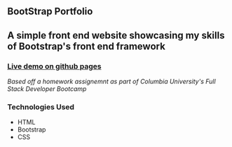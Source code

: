 ## BootStrap Portfolio

## A simple front end website showcasing my skills of Bootstrap's front end framework

### [Live demo on github pages](https://itsbillp.github.io/Portfolio-Bootstrap/)

*Based off a homework assignemnt as part of Columbia University's Full Stack Developer Bootcamp*

### Technologies Used
- HTML
- Bootstrap
- CSS
